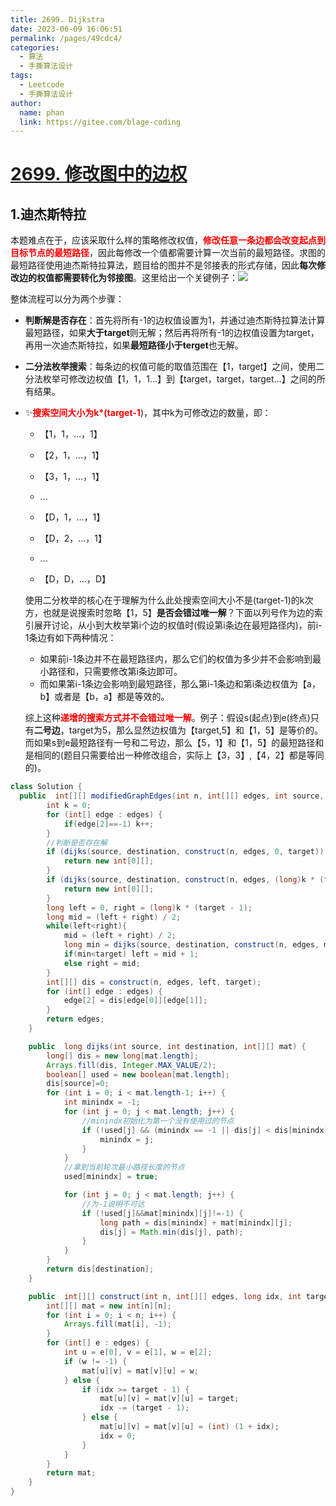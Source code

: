 ```yaml
---
title: 2699. Dijkstra
date: 2023-06-09 16:06:51
permalink: /pages/49cdc4/
categories:
  - 算法
  - 手撕算法设计
tags:
  - Leetcode
  - 手撕算法设计
author: 
  name: phan
  link: https://gitee.com/blage-coding
---
```

# [2699. 修改图中的边权](https://leetcode.cn/problems/modify-graph-edge-weights/)

## 1.迪杰斯特拉

本题难点在于，应该采取什么样的策略修改权值，<font color="red">**修改任意一条边都会改变起点到目标节点的最短路径**</font>，因此每修改一个值都需要计算一次当前的最短路径。求图的最短路径使用迪杰斯特拉算法，题目给的图并不是邻接表的形式存储，因此**每次修改边的权值都需要转化为邻接图**。这里给出一个关键例子：![](https://cdn.staticaly.com/gh/blage-coding/picx-images-hosting@master/20230609/image.12osfrljblb4.webp)

整体流程可以分为两个步骤：

- **判断解是否存在**：首先将所有-1的边权值设置为1，并通过迪杰斯特拉算法计算最短路径，如果**大于target**则无解；然后再将所有-1的边权值设置为target，再用一次迪杰斯特拉，如果**最短路径小于terget**也无解。

- **二分法枚举搜索**：每条边的权值可能的取值范围在【1，target】之间，使用二分法枚举可修改边权值【1，1，1...】到【target，target，target...】之间的所有结果。

- ✨<font color="red">**搜索空间大小为k\*(target-1**</font>)，其中k为可修改边的数量，即：

  - 【1，1，...，1】
  - 【2，1，...，1】

  - 【3，1，...，1】
  -   ...

  - 【D，1，...，1】

  - 【D，2，...，1】
  -   ...

  - 【D，D，...，D】

  使用二分枚举的核心在于理解为什么此处搜索空间大小不是(target-1)的k次方，也就是说搜索时忽略【1，5】**是否会错过唯一解**？下面以列号作为边的索引展开讨论，从小到大枚举第i个边的权值时(假设第i条边在最短路径内)，前i-1条边有如下两种情况：

  - 如果前i-1条边并不在最短路径内，那么它们的权值为多少并不会影响到最小路径和，只需要修改第i条边即可。
  - 而如果第i-1条边会影响到最短路径，那么第i-1条边和第i条边权值为【a，b】或者是【b，a】都是等效的。

  综上这种<font color="red">**递增的搜索方式并不会错过唯一解**</font>。例子：假设s(起点)到e(终点)只有**二号边**，target为5，那么显然边权值为【target,5】和【1，5】是等价的。而如果s到e最短路径有一号和二号边，那么【5，1】和【1，5】的最短路径和是相同的(题目只需要给出一种修改组合，实际上【3，3】,【4，2】都是等同的)。

```java
class Solution {
  public  int[][] modifiedGraphEdges(int n, int[][] edges, int source, int destination, int target) {
        int k = 0;
        for (int[] edge : edges) {
            if(edge[2]==-1) k++;
        }
        //判断是否存在解
        if (dijks(source, destination, construct(n, edges, 0, target)) > target){
            return new int[0][];
        }
        if (dijks(source, destination, construct(n, edges, (long)k * (target - 1), target)) < target) {
            return new int[0][];
        }
        long left = 0, right = (long)k * (target - 1);
        long mid = (left + right) / 2;
        while(left<right){
            mid = (left + right) / 2;
            long min = dijks(source, destination, construct(n, edges, mid, target));
            if(min<target) left = mid + 1;
            else right = mid;
        }
        int[][] dis = construct(n, edges, left, target);
        for (int[] edge : edges) {
            edge[2] = dis[edge[0]][edge[1]];
        }
        return edges;
    }

    public  long dijks(int source, int destination, int[][] mat) {
        long[] dis = new long[mat.length];
        Arrays.fill(dis, Integer.MAX_VALUE/2);
        boolean[] used = new boolean[mat.length];
        dis[source]=0;
        for (int i = 0; i < mat.length-1; i++) {
            int minindx = -1;
            for (int j = 0; j < mat.length; j++) {
                //minindx初始化为第一个没有使用过的节点
                if (!used[j] && (minindx == -1 || dis[j] < dis[minindx])) {
                    minindx = j;
                }
            }
            //拿到当前轮次最小路径长度的节点
            used[minindx] = true;

            for (int j = 0; j < mat.length; j++) {
                //为-1说明不可达
                if (!used[j]&&mat[minindx][j]!=-1) {
                    long path = dis[minindx] + mat[minindx][j];
                    dis[j] = Math.min(dis[j], path);
                }
            }
        }
        return dis[destination];
    }

    public  int[][] construct(int n, int[][] edges, long idx, int target) {
        int[][] mat = new int[n][n];
        for (int i = 0; i < n; i++) {
            Arrays.fill(mat[i], -1);
        }
        for (int[] e : edges) {
            int u = e[0], v = e[1], w = e[2];
            if (w != -1) {
                mat[u][v] = mat[v][u] = w;
            } else {
                if (idx >= target - 1) {
                    mat[u][v] = mat[v][u] = target;
                    idx -= (target - 1);
                } else {
                    mat[u][v] = mat[v][u] = (int) (1 + idx);
                    idx = 0;
                }
            }
        }
        return mat;
    }
}
```

